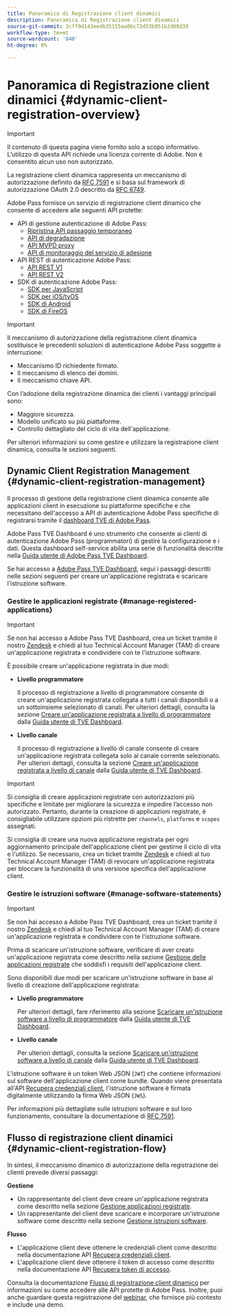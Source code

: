 ```yaml
---
title: Panoramica di Registrazione client dinamici
description: Panoramica di Registrazione client dinamici
source-git-commit: 3cff9d143eedb35155aa06c72d53b951b2d08d39
workflow-type: tm+mt
source-wordcount: '840'
ht-degree: 0%

---
```



# Panoramica di Registrazione client dinamici {#dynamic-client-registration-overview}

>[!IMPORTANT]
>
> Il contenuto di questa pagina viene fornito solo a scopo informativo. L’utilizzo di questa API richiede una licenza corrente di Adobe. Non è consentito alcun uso non autorizzato.

La registrazione client dinamica rappresenta un meccanismo di autorizzazione definito da [RFC 7591](https://datatracker.ietf.org/doc/html/rfc7591) e si basa sul framework di autorizzazione OAuth 2.0 descritto da [RFC 6749](https://datatracker.ietf.org/doc/html/rfc6749).

Adobe Pass fornisce un servizio di registrazione client dinamico che consente di accedere alle seguenti API protette:

* API di gestione autenticazione di Adobe Pass:
   * [Ripristina API passaggio temporaneo](../reset-temp-pass.md)
   * [API di degradazione](../degradation-api-overview.md)
   * [API MVPD proxy](../proxy-mvpd-webserv.md)
   * [API di monitoraggio del servizio di adesione](../entitlement-service-monitoring-api.md)
* API REST di autenticazione Adobe Pass:
   * [API REST V1](../rest-api-reference.md)
   * [API REST V2](../rest-api-v2/apis/rest-api-v2-apis-overview.md)
* SDK di autenticazione Adobe Pass:
   * [SDK per JavaScript](../javascript-sdk-api-reference.md)
   * [SDK per iOS/tvOS](../iostvos-sdk-api-reference.md)
   * [SDK di Android](../android-sdk-api-reference.md)
   * [SDK di FireOS](../amazon-fireos-native-client-api-reference.md)

>[!IMPORTANT]
>
> Il meccanismo di autorizzazione della registrazione client dinamica sostituisce le precedenti soluzioni di autenticazione Adobe Pass soggette a interruzione:
>
> * Meccanismo ID richiedente firmato.
> * Il meccanismo di elenco dei domini.
> * Il meccanismo chiave API.

Con l’adozione della registrazione dinamica dei clienti i vantaggi principali sono:

* Maggiore sicurezza.
* Modello unificato su più piattaforme.
* Controllo dettagliato del ciclo di vita dell&#39;applicazione.

Per ulteriori informazioni su come gestire e utilizzare la registrazione client dinamica, consulta le sezioni seguenti.

## Dynamic Client Registration Management {#dynamic-client-registration-management}

Il processo di gestione della registrazione client dinamica consente alle applicazioni client in esecuzione su piattaforme specifiche e che necessitano dell&#39;accesso a API di autenticazione Adobe Pass specifiche di registrarsi tramite il [dashboard TVE di Adobe Pass](https://console.auth.adobe.com/).

Adobe Pass TVE Dashboard è uno strumento che consente ai clienti di autenticazione Adobe Pass (programmatori) di gestire la configurazione e i dati. Questa dashboard self-service abilita una serie di funzionalità descritte nella [Guida utente di Adobe Pass TVE Dashboard](../tve-dashboard-user-guide.md).

Se hai accesso a [Adobe Pass TVE Dashboard](https://console.auth.adobe.com/), segui i passaggi descritti nelle sezioni seguenti per creare un&#39;applicazione registrata e scaricare l&#39;istruzione software.

### Gestire le applicazioni registrate {#manage-registered-applications}

>[!IMPORTANT]
>
> Se non hai accesso a Adobe Pass TVE Dashboard, crea un ticket tramite il nostro [Zendesk](https://adobeprimetime.zendesk.com) e chiedi al tuo Technical Account Manager (TAM) di creare un&#39;applicazione registrata e condividere con te l&#39;istruzione software.

È possibile creare un&#39;applicazione registrata in due modi:

* **Livello programmatore**

  Il processo di registrazione a livello di programmatore consente di creare un&#39;applicazione registrata collegata a tutti i canali disponibili o a un sottoinsieme selezionato di canali. Per ulteriori dettagli, consulta la sezione [Creare un&#39;applicazione registrata a livello di programmatore](../tve-dashboard-user-guide.md#create-registered-application-programmer-level) dalla [Guida utente di TVE Dashboard](../tve-dashboard-user-guide.md).


* **Livello canale**

  Il processo di registrazione a livello di canale consente di creare un&#39;applicazione registrata collegata solo al canale corrente selezionato. Per ulteriori dettagli, consulta la sezione [Creare un&#39;applicazione registrata a livello di canale](../tve-dashboard-user-guide.md#create-registered-application-channel-level) dalla [Guida utente di TVE Dashboard](../tve-dashboard-user-guide.md).

>[!IMPORTANT]
>
> Si consiglia di creare applicazioni registrate con autorizzazioni più specifiche e limitate per migliorare la sicurezza e impedire l’accesso non autorizzato. Pertanto, durante la creazione di applicazioni registrate, è consigliabile utilizzare opzioni più ristrette per `channels`, `platforms` e `scopes` assegnati.
>
> Si consiglia di creare una nuova applicazione registrata per ogni aggiornamento principale dell&#39;applicazione client per gestirne il ciclo di vita e l&#39;utilizzo. Se necessario, crea un ticket tramite [Zendesk](https://adobeprimetime.zendesk.com) e chiedi al tuo Technical Account Manager (TAM) di revocare un&#39;applicazione registrata per bloccare la funzionalità di una versione specifica dell&#39;applicazione client.

### Gestire le istruzioni software {#manage-software-statements}

>[!IMPORTANT]
>
> Se non hai accesso a Adobe Pass TVE Dashboard, crea un ticket tramite il nostro [Zendesk](https://adobeprimetime.zendesk.com) e chiedi al tuo Technical Account Manager (TAM) di creare un&#39;applicazione registrata e condividere con te l&#39;istruzione software.

Prima di scaricare un&#39;istruzione software, verificare di aver creato un&#39;applicazione registrata come descritto nella sezione [Gestione delle applicazioni registrate](#manage-registered-applications) che soddisfi i requisiti dell&#39;applicazione client.

Sono disponibili due modi per scaricare un&#39;istruzione software in base al livello di creazione dell&#39;applicazione registrata:

* **Livello programmatore**

  Per ulteriori dettagli, fare riferimento alla sezione [Scaricare un&#39;istruzione software a livello di programmatore](../tve-dashboard-user-guide.md#download-software-statement-programmer-level) dalla [Guida utente di TVE Dashboard](../tve-dashboard-user-guide.md).

* **Livello canale**

  Per ulteriori dettagli, consulta la sezione [Scaricare un&#39;istruzione software a livello di canale](../tve-dashboard-user-guide.md#download-software-statement-channel-level) dalla [Guida utente di TVE Dashboard](../tve-dashboard-user-guide.md).

L&#39;istruzione software è un token Web JSON (`JWT`) che contiene informazioni sul software dell&#39;applicazione client come bundle. Quando viene presentata all&#39;API [Recupera credenziali client](./apis/dynamic-client-registration-apis-retrieve-client-credentials.md), l&#39;istruzione software è firmata digitalmente utilizzando la firma Web JSON (`JWS`).

Per informazioni più dettagliate sulle istruzioni software e sul loro funzionamento, consultare la documentazione di [RFC 7591](https://tools.ietf.org/html/rfc7591).

## Flusso di registrazione client dinamici  {#dynamic-client-registration-flow}

In sintesi, il meccanismo dinamico di autorizzazione della registrazione dei clienti prevede diversi passaggi:

**Gestione**

* Un rappresentante del client deve creare un&#39;applicazione registrata come descritto nella sezione [Gestione applicazioni registrate](#manage-registered-applications).
* Un rappresentante del client deve scaricare e incorporare un&#39;istruzione software come descritto nella sezione [Gestione istruzioni software](#manage-software-statements).

**Flusso**

* L&#39;applicazione client deve ottenere le credenziali client come descritto nella documentazione API [Recupera credenziali client](./apis/dynamic-client-registration-apis-retrieve-client-credentials.md).
* L&#39;applicazione client deve ottenere il token di accesso come descritto nella documentazione API [Recupera token di accesso](./apis/dynamic-client-registration-apis-retrieve-access-token.md).

Consulta la documentazione [Flusso di registrazione client dinamico](./flows/dynamic-client-registration-flow.md) per informazioni su come accedere alle API protette di Adobe Pass. Inoltre, puoi anche guardare questa registrazione del [webinar](https://my.adobeconnect.com/pzkp8ujrigg1/), che fornisce più contesto e include una demo.

